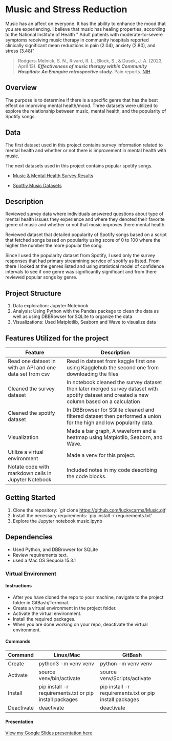 # Music and Stress Reduction


Music has an affect on everyone. It has the ability to enhance the mood that you are experiencing. I believe that music has healing properties, according to the National Institute of Health " Adult patients with moderate-to-severe symptoms receiving music therapy in community hospitals reported clinically significant mean reductions in pain (2.04), anxiety (2.80), and stress (3.48)" 

> Rodgers-Melnick, S. N., Rivard, R. L., Block, S., & Dusek, J. A. (2023, April 13). ***Effectiveness of music therapy within Community Hospitals: An Emmpire retrospective study.*** Pain reports. [NIH](https://pmc.ncbi.nlm.nih.gov/articles/PMC10508459/#:~:text=Adult%20patients%20with%20moderate%2Dto,%2C%20and%20stress%20(3.48).)

## Overview
The purpose is to determine if there is a specific genre that has the best effect on improving mental health/mood. Three datasets were utilized to explore the relationship between music, mental health, and the popularity of Spotify songs.

## Data
The first dataset used in this project contains survey information related to mental health and whether or not there is improvement in mental health with music. 

The next datasets used in this project contains popular spotify songs.

- [Music & Mental Health Survey Results](https://www.kaggle.com/datasets/catherinerasgaitis/mxmh-survey-results)

- [Spotfiy Music Datasets](https://www.kaggle.com/datasets/solomonameh/spotify-music-dataset)


## Description

Reviewed survey data where individuals answered questions about type of mental health issues they experience and where they denoted their favorite genre of music and whether or not that music improves there mental health.

Reviewed dataset that detailed popularity of Spotify songs based on a script that fetched songs based on popularity using score of 0 to 100 where the higher the number the more popular the song. 

Since I used the popularity dataset from Spotify, I used only the survey responses that had primary streamining service of spotify as listed. From there I looked at the genres listed and using statistical model of confidence intervals to see if one genre was significantly significant and from there reviewed popular songs by genre.

## Project Structure
1. Data exploration: Jupyter Notebook
2. Analysis: Using Python with the Pandas package to clean the data as well as using DBBRowser for SQLite to organize the data
3. Visualizations: Used Matplotlib, Seaborn and Wave to visualize data


## Features Utilized for the project

| Feature          | Description                          |
|------------------|--------------------------------------|
| Read one dataset in with an API and one data set from csv | Read in dataset from kaggle first one using Kagglehub the second one from downloading the files| 
| Cleaned the survey dataset  | In notebook cleaned the survey dataset then later merged survey dataset with spotify dataset and created a new column based on a calculation |
| Cleaned the spotify dataset | In DBBrowser for SQlite cleaned and filtered dataset then performed a union for the high and low popularity data. |
| Visualization | Made a bar graph, A waveform and a heatmap using Matplotlib, Seaborn, and Wave. |
| Utilize a virtual environment      | Made a venv for this project. |
| Notate code with markdown cells in Jupyter Notebook | Included notes in my code describing the code blocks. |


## Getting Started
1. Clone the repository: `git clone https://github.com/luckycarms/Music.git'
2. Install the necessary requirements: `pip install -r requirements.txt'
3. Explore the Jupyter notebook music.ipynb

## Dependencies
* Used Python, and DBBrowser for SQLite
* Review requirements text.
* used a Mac OS Sequoia 15.3.1 

### Virtual Environment
#### Instructions
- After you have cloned the repo to your machine, navigate to the project folder in GitBash/Terminal.
- Create a virtual environment in the project folder. 
- Activate the virtual environment.
- Install the required packages. 
- When you are done working on your repo, deactivate the virtual environment.

#### Commands
| Command | Linux/Mac | GitBash |
| ------- | --------- | ------- |
| Create  | python3 -m venv venv | python -m venv venv |
| Activate | source venv/bin/activate | source venv/Scripts/activate |
| Install | pip install -r requirements.txt or pip install packages | pip install -r requirements.txt or pip install packages|
| Deactivate | deactivate | deactivate |


#### Presentation

[View my Google Slides presentation here](https://docs.google.com/presentation/d/1SJ78U2xlyX-TFH7yXW4EDoq4XJFyEW2ZQbD4Uvb1V2U/edit?usp=sharing)



